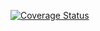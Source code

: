 [![Coverage Status](https://coveralls.io/repos/mgufrone/whmcs-php/badge.svg)](https://coveralls.io/r/mgufrone/whmcs-php)
